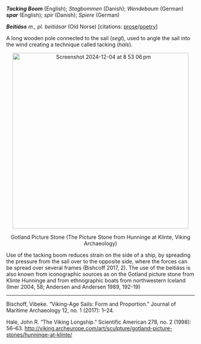 **_Tacking Boom_** (English); _Stagbommen_ (Danish); _Wendebaum_ (German)
**_spar_** (English); _spir_ (Danish); _Spiere_ (German)

_**Beitiáss** m., pl. beitiásar_ (Old Norse) [citations: [prose](https://onp.ku.dk/onp/onp.php?o7639)/[poetry](https://lexiconpoeticum.org/m.php?p=lemma&i=7957)]  

 A long wooden pole connected to the sail (_segl_), used to angle the sail into the wind creating a technique called tacking (_hals_).    

<div align="center">
  
<img width="470" alt="Screenshot 2024-12-04 at 8 53 06 pm" src="https://github.com/user-attachments/assets/949c9959-9fc1-4166-88b5-47775688de48">
  
  Gotland Picture Stone (The Picture Stone from Hunninge at Klinte, Viking Archaeology)

</div>

  Use of the tacking boom reduces strain on the side of a ship, by spreading the pressure from the sail over to the opposite side, where the forces can be spread over several frames (Bishcoff 2017, 2). The use of the beitiáss is also known from iconographic sources as on the Gotland picture stone from Klinte Hunninge and from ethnographic boats from northwestern Iceland (Imer 2004, 58; Andersen and Andersen
1989, 192-19)

---

  Bischoff, Vibeke. “Viking-Age Sails: Form and Proportion.” Journal of Maritime Archaeology 12, no. 1 (2017): 1–24. 
 
  Hale, John R. “The Viking Longship.” Scientific American 278, no. 2 (1998): 56–63.
 http://viking.archeurope.com/art/sculpture/gotland-picture-stones/hunninge-at-klinte/
  
